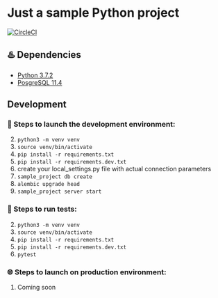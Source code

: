 # Just a sample Python project
[![CircleCI](https://circleci.com/gh/doringutsu/sample_project.svg?style=svg)](https://circleci.com/gh/doringutsu/sample_project)

## :hotsprings: Dependencies
* [Python 3.7.2](https://www.python.org/downloads/release/python-360/)
* [PosgreSQL 11.4](https://www.postgresql.org/)


## Development

### :construction: Steps to launch the development environment:
2. `python3 -m venv venv`
3. `source venv/bin/activate`
2. `pip install -r requirements.txt`
3. `pip install -r requirements.dev.txt`
4. create your local_settings.py file with actual connection parameters
5. `sample_project db create`
6. `alembic upgrade head`
7. `sample_project server start`


### :vertical_traffic_light: Steps to run tests:
2. `python3 -m venv venv`
3. `source venv/bin/activate`
2. `pip install -r requirements.txt`
3. `pip install -r requirements.dev.txt`
7. `pytest`


### :globe_with_meridians: Steps to launch on production environment:
1. Coming soon
